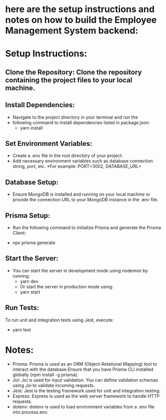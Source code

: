 # here are the setup instructions and notes on how to build the Employee Management System backend:

# Setup Instructions:
## Clone the Repository: Clone the repository containing the project files to your local machine.

## Install Dependencies:
* Navigate to the project directory in your terminal and run the 
* following command to install dependencies listed in package.json:
  - yarn install
## Set Environment Variables:
* Create a .env file in the root directory of your project. 
* Add necessary environment variables such as database connection string, port, etc. 
*For example: PORT=3002, DATABASE_URL=
## Database Setup:
* Ensure MongoDB is installed and running on your local machine or provide the connection URL to your MongoDB instance in the .env file.

## Prisma Setup:
* Run the following command to initialize Prisma and generate the Prisma Client:

* npx prisma generate
## Start the Server:
* You can start the server in development mode using nodemon by running:
  - yarn dev
  - Or start the server in production mode using:
  - yarn start
## Run Tests:
To run unit and integration tests using Jest, execute:
* yarn test

# Notes:
* Prisma: Prisma is used as an ORM (Object-Relational Mapping) tool to interact with the database.Ensure that you have Prisma CLI installed globally (npm install -g prisma).
* Joi: Joi is used for input validation. You can define validation schemas using Joi to validate incoming requests.
* Jest: Jest is the testing framework used for unit and integration testing.
* Express: Express is used as the web server framework to handle HTTP requests.
* dotenv: dotenv is used to load environment variables from a .env file into process.env.
